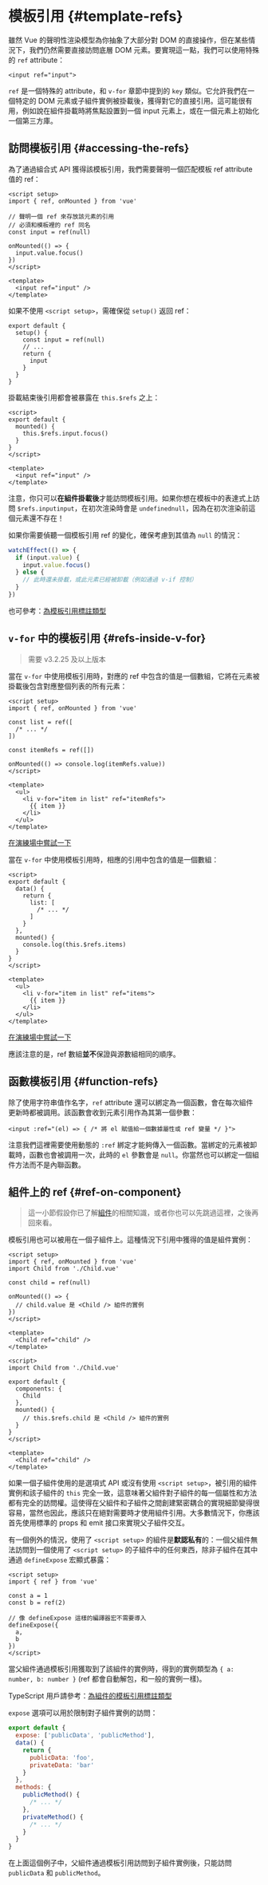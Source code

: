 # 模板引用 {#template-refs}

雖然 Vue 的聲明性渲染模型為你抽象了大部分對 DOM 的直接操作，但在某些情況下，我們仍然需要直接訪問底層 DOM 元素。要實現這一點，我們可以使用特殊的 `ref` attribute：

```vue-html
<input ref="input">
```

`ref` 是一個特殊的 attribute，和 `v-for` 章節中提到的 `key` 類似。它允許我們在一個特定的 DOM 元素或子組件實例被掛載後，獲得對它的直接引用。這可能很有用，例如說在組件掛載時將焦點設置到一個 input 元素上，或在一個元素上初始化一個第三方庫。

## 訪問模板引用 {#accessing-the-refs}

<div class="composition-api">

為了通過組合式 API 獲得該模板引用，我們需要聲明一個匹配模板 ref attribute 值的 ref：

```vue
<script setup>
import { ref, onMounted } from 'vue'

// 聲明一個 ref 來存放該元素的引用
// 必須和模板裡的 ref 同名
const input = ref(null)

onMounted(() => {
  input.value.focus()
})
</script>

<template>
  <input ref="input" />
</template>
```

如果不使用 `<script setup>`，需確保從 `setup()` 返回 ref：

```js{6}
export default {
  setup() {
    const input = ref(null)
    // ...
    return {
      input
    }
  }
}
```

</div>
<div class="options-api">

掛載結束後引用都會被暴露在 `this.$refs` 之上：

```vue
<script>
export default {
  mounted() {
    this.$refs.input.focus()
  }
}
</script>

<template>
  <input ref="input" />
</template>
```

</div>

注意，你只可以**在組件掛載後**才能訪問模板引用。如果你想在模板中的表達式上訪問 <span class="options-api">`$refs.input`</span><span class="composition-api">`input`</span>，在初次渲染時會是 <span class="options-api">`undefined`</span><span class="composition-api">`null`</span>，因為在初次渲染前這個元素還不存在！

<div class="composition-api">

如果你需要偵聽一個模板引用 ref 的變化，確保考慮到其值為 `null` 的情況：

```js
watchEffect(() => {
  if (input.value) {
    input.value.focus()
  } else {
    // 此時還未掛載，或此元素已經被卸載（例如通過 v-if 控制）
  }
})
```

也可參考：[為模板引用標註類型](/guide/typescript/composition-api#typing-template-refs) <sup class="vt-badge ts" />

</div>

## `v-for` 中的模板引用 {#refs-inside-v-for}

> 需要 v3.2.25 及以上版本

<div class="composition-api">

當在 `v-for` 中使用模板引用時，對應的 ref 中包含的值是一個數組，它將在元素被掛載後包含對應整個列表的所有元素：

```vue
<script setup>
import { ref, onMounted } from 'vue'

const list = ref([
  /* ... */
])

const itemRefs = ref([])

onMounted(() => console.log(itemRefs.value))
</script>

<template>
  <ul>
    <li v-for="item in list" ref="itemRefs">
      {{ item }}
    </li>
  </ul>
</template>
```

[在演練場中嘗試一下](https://play.vuejs.org/#eNpFjs1qwzAQhF9l0CU2uDZtb8UOlJ576bXqwaQyCGRJyCsTEHr3rGwnOehnd2e+nSQ+vW/XqMSH6JdL0J6wKIr+LK2evQuEhKCmBs5+u2hJ/SNjCm7GiV0naaW9OLsQjOZrKNrq97XBW4P3v/o51qTmHzUtd8k+e0CrqsZwRpIWGI0KVN0N7TqaqNp59JUuEt2SutKXY5elmimZT9/t2Tk1F+z0ZiTFFdBHs738Mxrry+TCIEWhQ9sttRQl0tEsK6U4HEBKW3LkfDA6o3dst3H77rFM5BtTfm/P)

</div>
<div class="options-api">

當在 `v-for` 中使用模板引用時，相應的引用中包含的值是一個數組：

```vue
<script>
export default {
  data() {
    return {
      list: [
        /* ... */
      ]
    }
  },
  mounted() {
    console.log(this.$refs.items)
  }
}
</script>

<template>
  <ul>
    <li v-for="item in list" ref="items">
      {{ item }}
    </li>
  </ul>
</template>
```

[在演練場中嘗試一下](https://play.vuejs.org/#eNpFjk0KwjAQha/yCC4Uaou6kyp4DuOi2KkGYhKSiQildzdNa4WQmTc/37xeXJwr35HEUdTh7pXjszT0cdYzWuqaqBm9NEDbcLPeTDngiaM3PwVoFfiI667AvsDhNpWHMQzF+L9sNEztH3C3JlhNpbaPNT9VKFeeulAqplfY5D1p0qurxVQSqel0w5QUUEedY8q0wnvbWX+SYgRAmWxIiuSzm4tBinkc6HvkuSE7TIBKq4lZZWhdLZfE8AWp4l3T)

</div>

應該注意的是，ref 數組**並不**保證與源數組相同的順序。

## 函數模板引用 {#function-refs}

除了使用字符串值作名字，`ref` attribute 還可以綁定為一個函數，會在每次組件更新時都被調用。該函數會收到元素引用作為其第一個參數：

```vue-html
<input :ref="(el) => { /* 將 el 賦值給一個數據屬性或 ref 變量 */ }">
```

注意我們這裡需要使用動態的 `:ref` 綁定才能夠傳入一個函數。當綁定的元素被卸載時，函數也會被調用一次，此時的 `el` 參數會是 `null`。你當然也可以綁定一個組件方法而不是內聯函數。

## 組件上的 ref {#ref-on-component}

> 這一小節假設你已了解[組件](/guide/essentials/component-basics)的相關知識，或者你也可以先跳過這裡，之後再回來看。

模板引用也可以被用在一個子組件上。這種情況下引用中獲得的值是組件實例：

<div class="composition-api">

```vue
<script setup>
import { ref, onMounted } from 'vue'
import Child from './Child.vue'

const child = ref(null)

onMounted(() => {
  // child.value 是 <Child /> 組件的實例
})
</script>

<template>
  <Child ref="child" />
</template>
```

</div>
<div class="options-api">

```vue
<script>
import Child from './Child.vue'

export default {
  components: {
    Child
  },
  mounted() {
    // this.$refs.child 是 <Child /> 組件的實例
  }
}
</script>

<template>
  <Child ref="child" />
</template>
```

</div>

如果一個子組件使用的是選項式 API <span class="composition-api">或沒有使用 `<script setup>`</span>，被引用的組件實例和該子組件的 `this` 完全一致，這意味著父組件對子組件的每一個屬性和方法都有完全的訪問權。這使得在父組件和子組件之間創建緊密耦合的實現細節變得很容易，當然也因此，應該只在絕對需要時才使用組件引用。大多數情況下，你應該首先使用標準的 props 和 emit 接口來實現父子組件交互。

<div class="composition-api">

有一個例外的情況，使用了 `<script setup>` 的組件是**默認私有**的：一個父組件無法訪問到一個使用了 `<script setup>` 的子組件中的任何東西，除非子組件在其中通過 `defineExpose` 宏顯式暴露：

```vue
<script setup>
import { ref } from 'vue'

const a = 1
const b = ref(2)

// 像 defineExpose 這樣的編譯器宏不需要導入
defineExpose({
  a,
  b
})
</script>
```

當父組件通過模板引用獲取到了該組件的實例時，得到的實例類型為 `{ a: number, b: number }` (ref 都會自動解包，和一般的實例一樣)。

TypeScript 用戶請參考：[為組件的模板引用標註類型](/guide/typescript/composition-api#typing-component-template-refs) <sup class="vt-badge ts" />

</div>
<div class="options-api">

`expose` 選項可以用於限制對子組件實例的訪問：

```js
export default {
  expose: ['publicData', 'publicMethod'],
  data() {
    return {
      publicData: 'foo',
      privateData: 'bar'
    }
  },
  methods: {
    publicMethod() {
      /* ... */
    },
    privateMethod() {
      /* ... */
    }
  }
}
```

在上面這個例子中，父組件通過模板引用訪問到子組件實例後，只能訪問 `publicData` 和 `publicMethod`。

</div>
